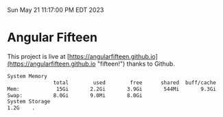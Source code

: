 Sun May 21 11:17:00 PM EDT 2023

# Angular Fifteen


This project is live at [https://angularfifteen.github.io](https://angularfifteen.github.io "fifteen!") thanks to Github.

```bash
System Memory
               total        used        free      shared  buff/cache   available
Mem:            15Gi       2.2Gi       3.9Gi       544Mi       9.3Gi        12Gi
Swap:          8.0Gi       9.0Mi       8.0Gi
System Storage
1.2G	.
```
```bash
